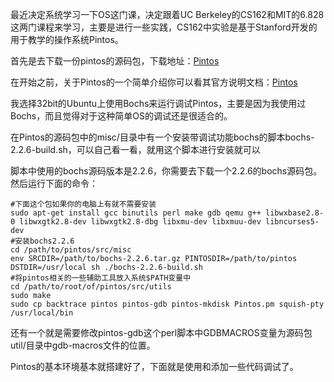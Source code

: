 <!---
title:: Pintos实验环境搭建
date:: 2014-11-26 21:08
categories:: 系统与网络
tags:: c, pintos, thread
-->

最近决定系统学习一下OS这门课，决定跟着UC Berkeley的CS162和MIT的6.828这两门课程来学习，主要是进行一些实践，CS162中实验是基于Stanford开发的用于教学的操作系统Pintos。

首先是去下载一份pintos的源码包，下载地址：[Pintos](http://www.stanford.edu/class/cs140/projects/pintos/pintos.tar.gz)

在开始之前，关于Pintos的一个简单介绍你可以看其官方说明文档：[Pintos](http://web.stanford.edu/class/cs140/projects/pintos/pintos_1.html)

我选择32bit的Ubuntu上使用Bochs来运行调试Pintos，主要是因为我使用过Bochs，而且觉得对于这种简单OS的调试还是很适合的。

在Pintos的源码包中的misc/目录中有一个安装带调试功能bochs的脚本bochs-2.2.6-build.sh，可以自己看一看，就用这个脚本进行安装就可以

脚本中使用的bochs源码版本是2.2.6，你需要去下载一个2.2.6的bochs源码包。然后运行下面的命令：
```
#下面这个包如果你的电脑上有就不需要安装
sudo apt-get install gcc binutils perl make gdb qemu g++ libwxbase2.8-0 libwxgtk2.8-dev libwxgtk2.8-dbg libxmu-dev libxmuu-dev libncurses5-dev
#安装bochs2.2.6
cd /path/to/pintos/src/misc
env SRCDIR=/path/to/bochs-2.2.6.tar.gz PINTOSDIR=/path/to/pintos DSTDIR=/usr/local sh ./bochs-2.2.6-build.sh
#将pintos相关的一些辅助工具放入系统$PATH变量中
cd /path/to/root/of/pintos/src/utils
sudo make
sudo cp backtrace pintos pintos-gdb pintos-mkdisk Pintos.pm squish-pty /usr/local/bin
```

还有一个就是需要修改pintos-gdb这个perl脚本中GDBMACROS变量为源码包util/目录中gdb-macros文件的位置。

Pintos的基本环境基本就搭建好了，下面就是使用和添加一些代码调试了。
